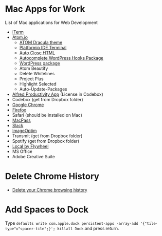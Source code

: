 # Mac Apps for Work
List of Mac applications for Web Development

* [iTerm](https://iterm2.com/index.html)
* [Atom.io](https://atom.io/)
  * [ATOM Dracula theme](https://draculatheme.com/atom/)
  * [Platformio IDE Terminal](https://atom.io/packages/platformio-ide-terminal)
  * [Auto Close HTML](https://atom.io/packages/autoclose-html)
  * [Autocomplete WordPress Hooks Package](https://atom.io/packages/autocomplete-wordpress-hooks)
  * [WordPress package](https://atom.io/packages/wordpress)
  * Atom Beautify
  * Delete Whitelines
  * Project Plus
  * Highlight Selected
  * Auto-Update-Packages
* [Alfred Productivity App](https://www.alfredapp.com/) (License in Codebox)
* Codebox (get from Dropbox folder)
* [Google Chrome](https://www.google.com/chrome/)
* [Firefox](https://www.mozilla.org/en-US/firefox/new/)
* Safari (should be installed on Mac)
* [MacPass](https://macpassapp.org/)
* [Slack](https://slack.com/downloads/osx)
* [ImageOptim](https://imageoptim.com/mac)
* Transmit (get from Dropbox folder)
* Spotify (get from Dropbox folder)
* [Local by Flywheel](https://localbyflywheel.com/)
* MS Office
* Adobe Creative Suite

# Delete Chrome History
* [Delete your Chrome browsing history](https://support.google.com/chrome/answer/95589?co=GENIE.Platform%3DDesktop&hl=en)

# Add Spaces to Dock
Type `defaults write com.apple.dock persistent-apps -array-add '{"tile-type"="spacer-tile";}'; killall Dock` and press return.
